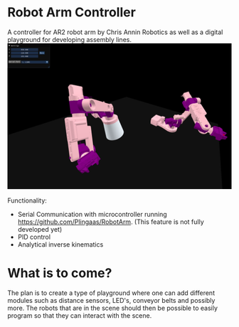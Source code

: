 # Robot Arm Controller
A controller for AR2 robot arm by Chris Annin Robotics as well as a digital playground for developing assembly lines.
![](/resources/images/readme.png)

Functionality:
* Serial Communication with microcontroller running https://github.com/Plingaas/RobotArm. (This feature is not fully developed yet)
* PID control
* Analytical inverse kinematics

# What is to come?

The plan is to create a type of playground where one can add different modules such as distance sensors, LED's, conveyor belts and possibly more. The robots that are in the scene should then be possible to easily program so that they can interact with the scene.